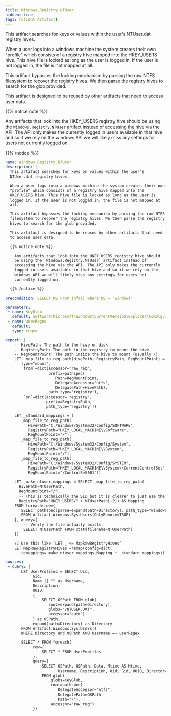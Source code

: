 ```yaml
---
title: Windows.Registry.NTUser
hidden: true
tags: [Client Artifact]
---
```


This artifact searches for keys or values within the user's
NTUser.dat registry hives.

When a user logs into a windows machine the system creates their own
"profile" which consists of a registry hive mapped into the
HKEY_USERS hive. This hive file is locked as long as the user is
logged in. If the user is not logged in, the file is not mapped at
all.

This artifact bypasses the locking mechanism by parsing the raw NTFS
filesystem to recover the registry hives. We then parse the registry
hives to search for the glob provided.

This artifact is designed to be reused by other artifacts that need
to access user data.

{{% notice note %}}

  Any artifacts that look into the HKEY_USERS registry hive should
  be using the `Windows.Registry.NTUser` artifact instead of
  accessing the hive via the API. The API only makes the currently
  logged in users available in that hive and so if we rely on the
  windows API we will likely miss any settings for users not
  currently logged on.

{{% /notice %}}


```yaml
name: Windows.Registry.NTUser
description: |
  This artifact searches for keys or values within the user's
  NTUser.dat registry hives.

  When a user logs into a windows machine the system creates their own
  "profile" which consists of a registry hive mapped into the
  HKEY_USERS hive. This hive file is locked as long as the user is
  logged in. If the user is not logged in, the file is not mapped at
  all.

  This artifact bypasses the locking mechanism by parsing the raw NTFS
  filesystem to recover the registry hives. We then parse the registry
  hives to search for the glob provided.

  This artifact is designed to be reused by other artifacts that need
  to access user data.

  {{% notice note %}}

    Any artifacts that look into the HKEY_USERS registry hive should
    be using the `Windows.Registry.NTUser` artifact instead of
    accessing the hive via the API. The API only makes the currently
    logged in users available in that hive and so if we rely on the
    windows API we will likely miss any settings for users not
    currently logged on.

  {{% /notice %}}

precondition: SELECT OS From info() where OS = 'windows'

parameters:
 - name: KeyGlob
   default: Software\Microsoft\Windows\CurrentVersion\Explorer\ComDlg32\**
 - name: userRegex
   default: .
   type: regex

export: |
    -- HivePath: The path to the hive on disk
    -- RegistryPath: The path in the registry to mount the hive
    -- RegMountPoint: The path inside the hive to mount (usually /)
    LET _map_file_to_reg_path(HivePath, RegistryPath, RegMountPoint) = dict(
       type="mount",
       `from`=dict(accessor='raw_reg',
                   prefix=pathspec(
                      Path=RegMountPoint,
                      DelegateAccessor='ntfs',
                      DelegatePath=HivePath),
                   path_type='registry'),
        `on`=dict(accessor='registry',
                  prefix=RegistryPath,
                  path_type='registry'))

    LET _standard_mappings = (
       _map_file_to_reg_path(
          HivePath="C:/Windows/System32/Config/SOFTWARE",
          RegistryPath="HKEY_LOCAL_MACHINE\\Software",
          RegMountPoint="/"),
       _map_file_to_reg_path(
          HivePath="C:/Windows/System32/Config/System",
          RegistryPath="HKEY_LOCAL_MACHINE\\System",
          RegMountPoint="/"),
       _map_file_to_reg_path(
          HivePath="C:/Windows/System32/Config/SYSTEM",
          RegistryPath="HKEY_LOCAL_MACHINE\\System\\CurrentControlSet",
          RegMountPoint="/ControlSet001"))

    LET _make_ntuser_mappings = SELECT _map_file_to_reg_path(
      HivePath=NTUserPath,
      RegMountPoint="/",
      -- This is technically the SID but it is clearer to just use the username
      RegistryPath="HKEY_USERS/" + NTUserPath[-2]) AS Mapping
    FROM foreach(row={
       SELECT pathspec(parse=expand(path=Directory), path_type="windows") + "NTUser.dat"  AS NTUserPath
       FROM Artifact.Windows.Sys.Users(OnlyRemote=TRUE)
    }, query={
        -- Verify the file actually exists
        SELECT NTUserPath FROM stat(filename=NTUserPath)
    })

    // Use this like `LET _ <= MapRawRegistryHives`
    LET MapRawRegistryHives =remap(config=dict(
       remappings=_make_ntuser_mappings.Mapping + _standard_mappings))

sources:
 - query: |
       LET UserProfiles = SELECT Uid,
            Gid,
            Name || "" as Username,
            Description,
            UUID,
            {
                SELECT OSPath FROM glob(
                   root=expand(path=Directory),
                   globs="/NTUSER.DAT",
                   accessor="auto")
            } as OSPath,
            expand(path=Directory) as Directory
       FROM Artifact.Windows.Sys.Users()
       WHERE Directory and OSPath AND Username =~ userRegex

       SELECT * FROM foreach(
            row={
                SELECT * FROM UserProfiles
            },
            query={
                SELECT OSPath, OSPath, Data, Mtime AS Mtime,
                       Username, Description, Uid, Gid, UUID, Directory
                FROM glob(
                    globs=KeyGlob,
                    root=pathspec(
                       DelegateAccessor="ntfs",
                       DelegatePath=OSPath,
                       Path="/"),
                    accessor="raw_reg")
            })

```
